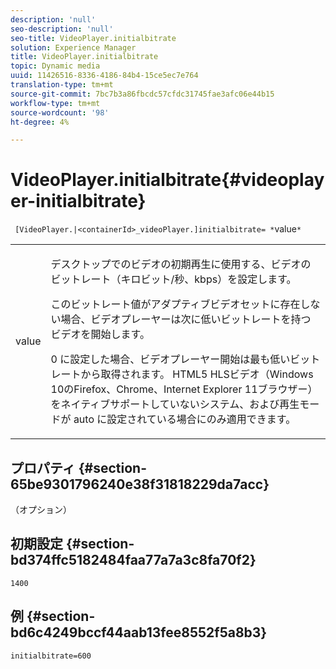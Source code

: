 ```yaml
---
description: 'null'
seo-description: 'null'
seo-title: VideoPlayer.initialbitrate
solution: Experience Manager
title: VideoPlayer.initialbitrate
topic: Dynamic media
uuid: 11426516-8336-4186-84b4-15ce5ec7e764
translation-type: tm+mt
source-git-commit: 7bc7b3a86fbcdc57cfdc31745fae3afc06e44b15
workflow-type: tm+mt
source-wordcount: '98'
ht-degree: 4%

---
```



# VideoPlayer.initialbitrate{#videoplayer-initialbitrate}

` [VideoPlayer.|<containerId>_videoPlayer.]initialbitrate= *`value`*`

<table id="table_6B56976AEADA440A9A6BC9C4F65D4ADA"> 
 <tbody> 
  <tr> 
   <td colname="col1"> <p> <span class="codeph"> <span class="varname"> value  </span> </span> </p> </td> 
   <td colname="col2"> <p>デスクトップでのビデオの初期再生に使用する、ビデオのビットレート（キロビット/秒、kbps）を設定します。 </p> <p>このビットレート値がアダプティブビデオセットに存在しない場合、ビデオプレーヤーは次に低いビットレートを持つビデオを開始します。 </p> <p><span class="codeph"> 0 </span>に設定した場合、ビデオプレーヤー開始は最も低いビットレートから取得されます。 HTML5 HLSビデオ（Windows 10のFirefox、Chrome、Internet Explorer 11ブラウザー）をネイティブサポートしていないシステム、および再生モードが<span class="codeph"> auto </span>に設定されている場合にのみ適用できます。 </p> </td> 
  </tr> 
 </tbody> 
</table>

## プロパティ {#section-65be9301796240e38f31818229da7acc}

（オプション）

## 初期設定 {#section-bd374ffc5182484faa77a7a3c8fa70f2}

`1400`

## 例 {#section-bd6c4249bccf44aab13fee8552f5a8b3}

`initialbitrate=600`
